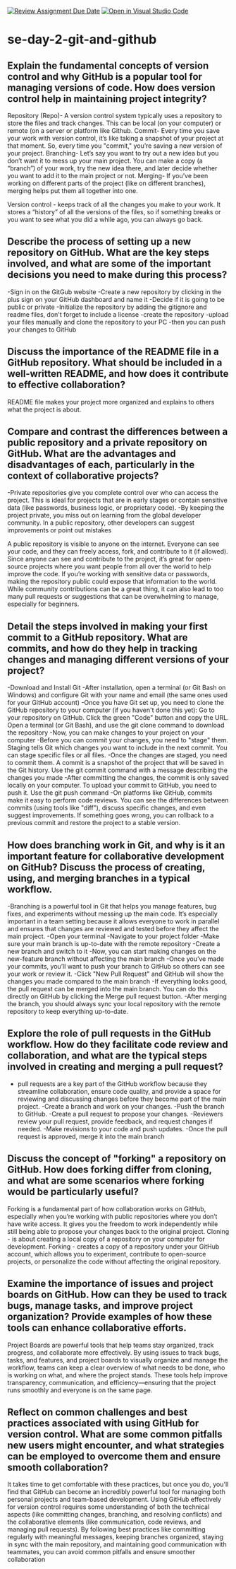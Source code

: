 [![Review Assignment Due Date](https://classroom.github.com/assets/deadline-readme-button-22041afd0340ce965d47ae6ef1cefeee28c7c493a6346c4f15d667ab976d596c.svg)](https://classroom.github.com/a/8wgCKhpZ)
[![Open in Visual Studio Code](https://classroom.github.com/assets/open-in-vscode-2e0aaae1b6195c2367325f4f02e2d04e9abb55f0b24a779b69b11b9e10269abc.svg)](https://classroom.github.com/online_ide?assignment_repo_id=18474010&assignment_repo_type=AssignmentRepo)
# se-day-2-git-and-github
## Explain the fundamental concepts of version control and why GitHub is a popular tool for managing versions of code. How does version control help in maintaining project integrity?

Repository (Repo)- A version control system typically uses a repository to store the files and track changes. This can be local (on your computer) or remote (on a server or platform like Github.
Commit- Every time you save your work with version control, it’s like taking a snapshot of your project at that moment. So, every time you "commit," you’re saving a new version of your project.
Branching- Let’s say you want to try out a new idea but you don’t want it to mess up your main project. You can make a copy (a “branch”) of your work, try the new idea there, and later decide whether you want to add it to the main project or not.
Merging- If you’ve been working on different parts of the project (like on different branches), merging helps put them all together into one.

Version control - keeps track of all the changes you make to your work. It stores a “history” of all the versions of the files, so if something breaks or you want to see what you did a while ago, you can always go back.


## Describe the process of setting up a new repository on GitHub. What are the key steps involved, and what are some of the important decisions you need to make during this process?

-Sign in on the GitGub website
-Create a new repository by clicking in the plus sign on your GitHub dashboard and name it
-Decide if it is going to be public or private
-Initialize the repository by adding the gitignore and readme files, don't forget to include a license
-create the repository
-upload your files manually and clone the repository to your PC
-then you can push your changes to GitHub

## Discuss the importance of the README file in a GitHub repository. What should be included in a well-written README, and how does it contribute to effective collaboration?

README file makes your project more organized and explains to others what the project is about.

## Compare and contrast the differences between a public repository and a private repository on GitHub. What are the advantages and disadvantages of each, particularly in the context of collaborative projects?

-Private repositories give you complete control over who can access the project. This is ideal for projects that are in early stages or contain sensitive data (like passwords, business logic, or proprietary code).
-By keeping the project private, you miss out on learning from the global developer community. In a public repository, other developers can suggest improvements or point out mistakes

A public repository is visible to anyone on the internet. Everyone can see your code, and they can freely access, fork, and contribute to it (if allowed). Since anyone can see and contribute to the project, it’s great for open-source projects where you want people from all over the world to help improve the code.
If you’re working with sensitive data or passwords, making the repository public could expose that information to the world.
While community contributions can be a great thing, it can also lead to too many pull requests or suggestions that can be overwhelming to manage, especially for beginners.

## Detail the steps involved in making your first commit to a GitHub repository. What are commits, and how do they help in tracking changes and managing different versions of your project?

-Download and Install Git
-After installation, open a terminal (or Git Bash on Windows) and configure Git with your name and email (the same ones used for your GitHub account)
-Once you have Git set up, you need to clone the GitHub repository to your computer (if you haven't done this yet):
Go to your repository on GitHub.
Click the green "Code" button and copy the URL.
Open a terminal (or Git Bash), and use the git clone command to download the repository
-Now, you can make changes to your project on your computer
-Before you can commit your changes, you need to "stage" them. Staging tells Git which changes you want to include in the next commit. You can stage specific files or all files.
-Once the changes are staged, you need to commit them. A commit is a snapshot of the project that will be saved in the Git history.
Use the git commit command with a message describing the changes you made
-After committing the changes, the commit is only saved locally on your computer. To upload your commit to GitHub, you need to push it.
Use the git push command
-On platforms like GitHub, commits make it easy to perform code reviews. You can see the differences between commits (using tools like "diff"), discuss specific changes, and even suggest improvements. If something goes wrong, you can rollback to a previous commit and restore the project to a stable version.

## How does branching work in Git, and why is it an important feature for collaborative development on GitHub? Discuss the process of creating, using, and merging branches in a typical workflow.

-Branching is a powerful tool in Git that helps you manage features, bug fixes, and experiments without messing up the main code. It’s especially important in a team setting because it allows everyone to work in parallel and ensures that changes are reviewed and tested before they affect the main project.
-Open your terminal
-Navigate to your project folder
-Make sure your main branch is up-to-date with the remote repository
-Create a new branch and switch to it
-Now, you can start making changes on the new-feature branch without affecting the main branch
-Once you’ve made your commits, you’ll want to push your branch to GitHub so others can see your work or review it.
-Click "New Pull Request" and GitHub will show the changes you made compared to the main branch
-If everything looks good, the pull request can be merged into the main branch. You can do this directly on GitHub by clicking the Merge pull request button.
-After merging the branch, you should always sync your local repository with the remote repository to keep everything up-to-date.

## Explore the role of pull requests in the GitHub workflow. How do they facilitate code review and collaboration, and what are the typical steps involved in creating and merging a pull request?

- pull requests are a key part of the GitHub workflow because they streamline collaboration, ensure code quality, and provide a space for reviewing and discussing changes before they become part of the main project.
-Create a branch and work on your changes.
-Push the branch to GitHub.
-Create a pull request to propose your changes.
-Reviewers review your pull request, provide feedback, and request changes if needed.
-Make revisions to your code and push updates.
-Once the pull request is approved, merge it into the main branch

## Discuss the concept of "forking" a repository on GitHub. How does forking differ from cloning, and what are some scenarios where forking would be particularly useful?

Forking is a fundamental part of how collaboration works on GitHub, especially when you’re working with public repositories where you don’t have write access. It gives you the freedom to work independently while still being able to propose your changes back to the original project.
Cloning - is about creating a local copy of a repository on your computer for development.
Forking - creates a copy of a repository under your GitHub account, which allows you to experiment, contribute to open-source projects, or personalize the code without affecting the original repository.

## Examine the importance of issues and project boards on GitHub. How can they be used to track bugs, manage tasks, and improve project organization? Provide examples of how these tools can enhance collaborative efforts.

Project Boards are powerful tools that help teams stay organized, track progress, and collaborate more effectively. By using issues to track bugs, tasks, and features, and project boards to visually organize and manage the workflow, teams can keep a clear overview of what needs to be done, who is working on what, and where the project stands. These tools help improve transparency, communication, and efficiency—ensuring that the project runs smoothly and everyone is on the same page.

## Reflect on common challenges and best practices associated with using GitHub for version control. What are some common pitfalls new users might encounter, and what strategies can be employed to overcome them and ensure smooth collaboration?

It takes time to get comfortable with these practices, but once you do, you'll find that GitHub can become an incredibly powerful tool for managing both personal projects and team-based development.
Using GitHub effectively for version control requires some understanding of both the technical aspects (like committing changes, branching, and resolving conflicts) and the collaborative elements (like communication, code reviews, and managing pull requests). By following best practices like committing regularly with meaningful messages, keeping branches organized, staying in sync with the main repository, and maintaining good communication with teammates, you can avoid common pitfalls and ensure smoother collaboration